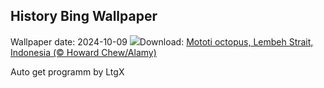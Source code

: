 ## History Bing Wallpaper
Wallpaper date: 2024-10-09
![](https://www.bing.com/th?id=OHR.MototiOctopus_EN-US8820270832_UHD.jpg&w=1000)Download: [Mototi octopus, Lembeh Strait, Indonesia (© Howard Chew/Alamy)](https://www.bing.com/th?id=OHR.MototiOctopus_EN-US8820270832_UHD.jpg)

Auto get programm by LtgX
